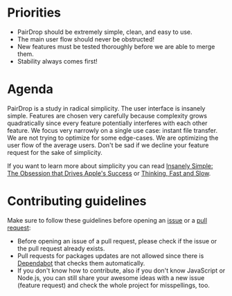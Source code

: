 # Priorities
- PairDrop should be extremely simple, clean, and easy to use.
- The main user flow should never be obstructed!
- New features must be tested thoroughly before we are able to merge them.
- Stability always comes first!

# Agenda
PairDrop is a study in radical simplicity. The user interface is insanely simple. Features are chosen very carefully because complexity grows quadratically since every feature potentially interferes with each other feature. We focus very narrowly on a single use case: instant file transfer.
We are not trying to optimize for some edge-cases. We are optimizing the user flow of the average users. Don't be sad if we decline your feature request for the sake of simplicity.

If you want to learn more about simplicity you can read [Insanely Simple: The Obsession that Drives Apple's Success](https://www.amazon.com/Insanely-Simple-Ken-Segall-audiobook/dp/B007Z9686O) or [Thinking, Fast and Slow](https://www.amazon.com/Thinking-Fast-Slow-Daniel-Kahneman/dp/0374533555).

# Contributing guidelines
Make sure to follow these guidelines before opening an [issue](https://github.com/schlagmichdoch/pairdrop/issues/new/choose) or a [pull request](https://github.com/schlagmichdoch/pairdrop/pulls):

- Before opening an issue of a pull request, please check if the issue or the pull request already exists.
- Pull requests for packages updates are not allowed since there is [Dependabot](https://github.com/schlagmichdoch/pairdrop/blob/master/.github/dependabot.yml) that checks them automatically.
- If you don't know how to contribute, also if you don't know JavaScript or Node.js, you can still share your awesome ideas with a new issue (feature request) and check the whole project for misspellings, too.

